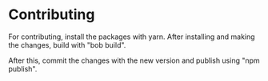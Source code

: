 # Contributing

For contributing, install the packages with yarn.
After installing and making the changes, build with "bob build".

After this, commit the changes with the new version and publish using "npm publish".